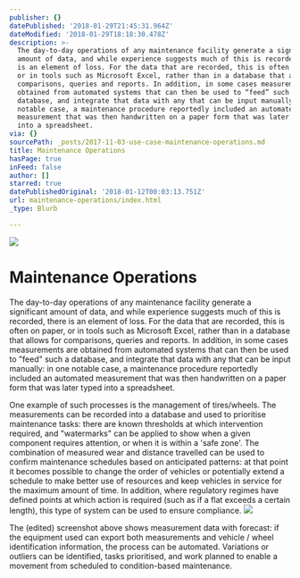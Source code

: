 ```yaml
---
publisher: {}
datePublished: '2018-01-29T21:45:31.964Z'
dateModified: '2018-01-29T18:18:30.478Z'
description: >-
  The day-to-day operations of any maintenance facility generate a significant
  amount of data, and while experience suggests much of this is recorded, there
  is an element of loss. For the data that are recorded, this is often on paper,
  or in tools such as Microsoft Excel, rather than in a database that allows for
  comparisons, queries and reports. In addition, in some cases measurements are
  obtained from automated systems that can then be used to “feed” such a
  database, and integrate that data with any that can be input manually: in one
  notable case, a maintenance procedure reportedly included an automated
  measurement that was then handwritten on a paper form that was later typed
  into a spreadsheet.
via: {}
sourcePath: _posts/2017-11-03-use-case-maintenance-operations.md
title: Maintenance Operations
hasPage: true
inFeed: false
author: []
starred: true
datePublishedOriginal: '2018-01-12T00:03:13.751Z'
url: maintenance-operations/index.html
_type: Blurb

---
```

![](https://the-grid-user-content.s3-us-west-2.amazonaws.com/4d5dcbbe-08d9-40c2-a40a-c321dd23d62c.jpg)

# Maintenance Operations

The day-to-day operations of any maintenance facility generate a significant amount of data, and while experience suggests much of this is recorded, there is an element of loss. For the data that are recorded, this is often on paper, or in tools such as Microsoft Excel, rather than in a database that allows for comparisons, queries and reports. In addition, in some cases measurements are obtained from automated systems that can then be used to "feed" such a database, and integrate that data with any that can be input manually: in one notable case, a maintenance procedure reportedly included an automated measurement that was then handwritten on a paper form that was later typed into a spreadsheet.

One example of such processes is the management of tires/wheels. The measurements can be recorded into a database and used to prioritise maintenance tasks: there are known thresholds at which intervention required, and "watermarks" can be applied to show when a given component requires attention, or when it is within a 'safe zone'. The combination of measured wear and distance travelled can be used to confirm maintenance schedules based on anticipated patterns: at that point it becomes possible to change the order of vehicles or potentially extend a schedule to make better use of resources and keep vehicles in service for the maximum amount of time. In addition, where regulatory regimes have defined points at which action is required (such as if a flat exceeds a certain length), this type of system can be used to ensure compliance.
![](https://the-grid-user-content.s3-us-west-2.amazonaws.com/0d7ed925-5477-4783-a8c3-1e184568e50c.jpg)

The (edited) screenshot above shows measurement data with forecast: if the equipment used can export both measurements and vehicle / wheel identification information, the process can be automated. Variations or outliers can be identified, tasks prioritised, and work planned to enable a movement from scheduled to condition-based maintenance.